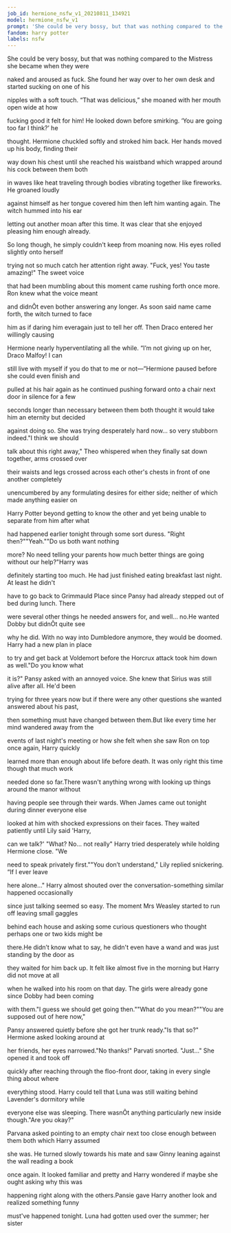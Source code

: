 ```yaml
---
job_id: hermione_nsfw_v1_20210811_134921
model: hermione_nsfw_v1
prompt: 'She could be very bossy, but that was nothing compared to the Mistress she became when they were naked and aroused as fuck'
fandom: harry potter
labels: nsfw
---
```


She could be very bossy, but that was nothing compared to the Mistress she became when they were

naked and aroused as fuck. She found her way over to her own desk and started sucking on one of his

nipples with a soft touch.   “That was delicious,” she moaned with her mouth open wide at how

fucking good it felt for him! He looked down before smirking. ‘You are going too far I think?’ he

thought. Hermione chuckled softly and stroked him back. Her hands moved up his body, finding their

way down his chest until she reached his waistband which wrapped around his cock between them both

in waves like heat traveling through bodies vibrating together like fireworks. He groaned loudly

against himself as her tongue covered him then left him wanting again. The witch hummed into his ear

letting out another moan after this time. It was clear that she enjoyed pleasing him enough already.

So long though, he simply couldn't keep from moaning now. His eyes rolled slightly onto herself

trying not so much catch her attention right away. "Fuck, yes! You taste amazing!" The sweet voice

that had been mumbling about this moment came rushing forth once more. Ron knew what the voice meant

and didnÕt even bother answering any longer. As soon said name came forth, the witch turned to face

him as if daring him everagain just to tell her off. Then Draco entered her willingly causing

Hermione nearly hyperventilating all the while.  “I’m not giving up on her, Draco Malfoy! I can

still live with myself if you do that to me or not—”Hermione paused before she could even finish and

pulled at his hair again as he continued pushing forward onto a chair next door in silence for a few

seconds longer than necessary between them both thought it would take him an eternity but decided

against doing so. She was trying desperately hard now… so very stubborn indeed."I think we should

talk about this right away," Theo whispered when they finally sat down together, arms crossed over

their waists and legs crossed across each other's chests in front of one another completely

unencumbered by any formulating desires for either side; neither of which made anything easier on

Harry Potter beyond getting to know the other and yet being unable to separate from him after what

had happened earlier tonight through some sort duress. "Right then?""Yeah.""Do us both want nothing

more? No need telling your parents how much better things are going without our help?"Harry was

definitely starting too much. He had just finished eating breakfast last night. At least he didn't

have to go back to Grimmauld Place since Pansy had already stepped out of bed during lunch. There

were several other things he needed answers for, and well... no.He wanted Dobby but didnÕt quite see

why he did. With no way into Dumbledore anymore, they would be doomed. Harry had a new plan in place

to try and get back at Voldemort before the Horcrux attack took him down as well."Do you know what

it is?" Pansy asked with an annoyed voice. She knew that Sirius was still alive after all. He'd been

trying for three years now but if there were any other questions she wanted answered about his past,

then something must have changed between them.But like every time her mind wandered away from the

events of last night's meeting or how she felt when she saw Ron on top once again, Harry quickly

learned more than enough about life before death. It was only right this time though that much work

needed done so far.There wasn't anything wrong with looking up things around the manor without

having people see through their wards. When James came out tonight during dinner everyone else

looked at him with shocked expressions on their faces. They waited patiently until Lily said 'Harry,

can we talk?' "What? No... not really" Harry tried desperately while holding Hermione close. "We

need to speak privately first.""You don’t understand," Lily replied snickering. “If I ever leave

here alone..." Harry almost shouted over the conversation-something similar happened occasionally

since just talking seemed so easy. The moment Mrs Weasley started to run off leaving small gaggles

behind each house and asking some curious questioners who thought perhaps one or two kids might be

there.He didn’t know what to say, he didn't even have a wand and was just standing by the door as

they waited for him back up. It felt like almost five in the morning but Harry did not move at all

when he walked into his room on that day. The girls were already gone since Dobby had been coming

with them."I guess we should get going then.""What do you mean?""You are supposed out of here now,"

Pansy answered quietly before she got her trunk ready."Is that so?" Hermione asked looking around at

her friends, her eyes narrowed."No thanks!" Parvati snorted. "Just..." She opened it and took off

quickly after reaching through the floo-front door, taking in every single thing about where

everything stood. Harry could tell that Luna was still waiting behind Lavender's dormitory while

everyone else was sleeping. There wasnÕt anything particularly new inside though."Are you okay?"

Parvana asked pointing to an empty chair next too close enough between them both which Harry assumed

she was. He turned slowly towards his mate and saw Ginny leaning against the wall reading a book

once again. It looked familiar and pretty and Harry wondered if maybe she ought asking why this was

happening right along with the others.Pansie gave Harry another look and realized something funny

must've happened tonight. Luna had gotten used over the summer; her sister

